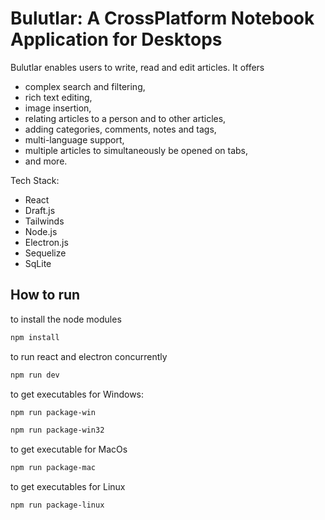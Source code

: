 # Bulutlar: A CrossPlatform Notebook Application for Desktops

Bulutlar enables users to write, read and edit articles. It offers 
- complex search and filtering,
- rich text editing,
- image insertion,
- relating articles to a person and to other articles,
- adding categories, comments, notes and tags,
- multi-language support,
- multiple articles to simultaneously be opened on tabs,
- and more.

Tech Stack:
- React
- Draft.js
- Tailwinds
- Node.js
- Electron.js
- Sequelize
- SqLite

## How to run
to install the node modules
``` bash
npm install
```
to run react and electron concurrently
``` bash
npm run dev
```
to get executables
for Windows:
``` bash
npm run package-win
```

``` bash
npm run package-win32
```
to get executable for MacOs
``` bash
npm run package-mac
```
to get executables for Linux
``` bash
npm run package-linux
```
